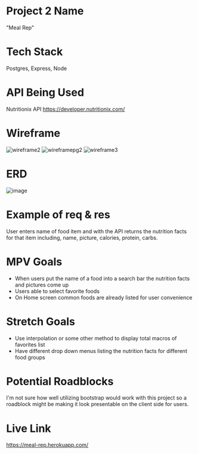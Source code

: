 # Project 2 Name
"Meal Rep"

# Tech Stack
Postgres, Express, Node

# API Being Used
Nutritionix API
https://developer.nutritionix.com/

# Wireframe 
![wireframe2](https://user-images.githubusercontent.com/92189229/141520685-8be6934b-b83e-4aac-b571-f2607328667d.png)
![wireframepg2](https://user-images.githubusercontent.com/92189229/141521121-629b7a89-e712-4149-8abb-09ad28cd4807.PNG)
![wireframe3](https://user-images.githubusercontent.com/92189229/141521271-95c188db-5c30-41c5-8b9c-ab647821cf16.PNG)

# ERD 
![image](https://user-images.githubusercontent.com/92189229/141525634-5f6cb6ee-3c7c-4024-b43e-27d8ad69c30b.png)

# Example of req & res
User enters name of food item and with the API returns the nutrition facts for that item including, name, picture, calories, protein, carbs.

# MPV Goals
* When users put the name of a food into a search bar the nutrition facts and pictures come up 
* Users able to select favorite foods
* On Home screen common foods are already listed for user convenience

# Stretch Goals
* Use interpolation or some other method to display total macros of favorites list 
* Have different drop down menus listing the nutrition facts for different food groups 

# Potential Roadblocks
I'm not sure how well utilizing bootstrap would work with this project so a roadblock might be making it look presentable on the client side for users.

# Live Link 
https://meal-rep.herokuapp.com/





